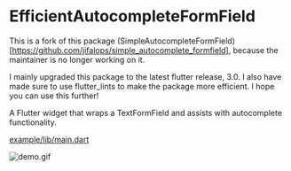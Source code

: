 # EfficientAutocompleteFormField

This is a fork of this package (SimpleAutocompleteFormField)[https://github.com/jifalops/simple_autocomplete_formfield], because the maintainer is no longer working on it.

I mainly upgraded this package to the latest flutter release, 3.0.
I also have made sure to use flutter_lints to make the package more efficient.
I hope you can use this further!

A Flutter widget that wraps a TextFormField and assists with autocomplete functionality.

[example/lib/main.dart](example/lib/main.dart)

![demo.gif](demo.gif)